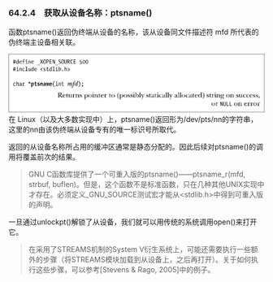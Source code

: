### 64.2.4　获取从设备名称：ptsname()

函数ptsname()返回伪终端从设备的名称，该从设备同文件描述符 mfd 所代表的伪终端主设备相关联。



![1669.png](../images/1669.png)
在 Linux（以及大多数实现中）上，ptsname()返回形为/dev/pts/nn的字符串，这里的nn由该伪终端从设备专有的唯一标识号所取代。

返回的从设备名称所占用的缓冲区通常是静态分配的。因此后续对ptsname()的调用将覆盖前次的结果。

> GNU C函数库提供了一个可重入版的ptsname()——ptsname_r(mfd, strbuf, buflen)。但是，这个函数不是标准函数，只在几种其他UNIX实现中才存在。必须定义_GNU_SOURCE测试宏才能从<stdlib.h>中得到可重入版的声明。

一旦通过unlockpt()解锁了从设备，我们就可以用传统的系统调用open()来打开它。

> 在采用了STREAMS机制的System V衍生系统上，可能还需要执行一些额外的步骤（将STREAMS模块加载到从设备上，之后再打开）。关于如何执行这些步骤，可以参考[Stevens & Rago, 2005]中的例子。

